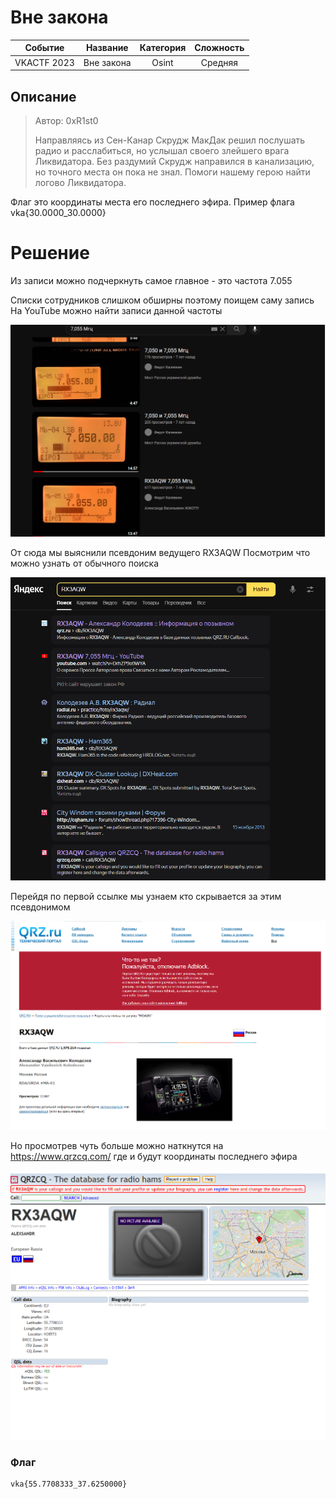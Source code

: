 # Вне закона 

|   Cобытие   | Название | Категория | Сложность |
| :---------: | :------: | :-------: | :-------: |
| VKACTF 2023 |  Вне закона  |  Osint  |  Средняя  |

## Описание

>Автор: 0xR1st0
>
>Направляясь из Сен-Канар Скрудж МакДак решил послушать радио и расслабиться, но услышал своего злейшего врага Ликвидатора. Без раздумий Скрудж направился в канализацию, но точного места он пока не знал. Помоги нашему герою найти логово Ликвидатора.

Флаг это координаты места его последнего эфира. 
Пример флага vka{30.0000_30.0000}

# Решение

Из записи можно подчеркнуть самое главное - это частота 7.055

Списки сотрудников слишком обширны поэтому поищем саму запись 
На YouTube можно найти записи данной частоты 

![](img/1.png)

От сюда мы выяснили псевдоним ведущего RX3AQW
Посмотрим что можно узнать от обычного поиска 

![](img/2.png)

Перейдя по первой ссылке мы узнаем кто скрывается за этим псевдонимом

![](img/3.png)

Но просмотрев чуть больше можно наткнутся на https://www.qrzcq.com/ где и будут координаты последнего эфира

![](img/4.png)


### Флаг

```
vka{55.7708333_37.6250000}
```
